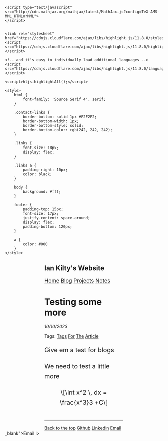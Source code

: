 <!DOCTYPE html>
<html>

<head>
    <title>Ian Kilty's Website</title>
    <link rel="preconnect" href="https://fonts.googleapis.com">
    <link rel="preconnect" href="https://fonts.gstatic.com" crossorigin>
    <link
        href="https://fonts.googleapis.com/css2?family=Source+Serif+4:ital,opsz,wght@0,8..60,300;0,8..60,400;0,8..60,500;0,8..60,600;1,8..60,300;1,8..60,400;1,8..60,500;1,8..60,600&family=VT323&display=swap"
        rel="stylesheet">
    
    <script type="text/javascript" src="http://cdn.mathjax.org/mathjax/latest/MathJax.js?config=TeX-AMS-MML_HTMLorMML">
    </script>
    
    
    <link rel="stylesheet" href="https://cdnjs.cloudflare.com/ajax/libs/highlight.js/11.8.0/styles/default.min.css">
    <script src="https://cdnjs.cloudflare.com/ajax/libs/highlight.js/11.8.0/highlight.min.js"></script>

    <!-- and it's easy to individually load additional languages -->
    <script src="https://cdnjs.cloudflare.com/ajax/libs/highlight.js/11.8.0/languages/go.min.js"></script>

    <script>hljs.highlightAll();</script>
    
    <style>
        html {
            font-family: 'Source Serif 4', serif;
        }

        .contact-links {
            border-bottom: solid 1px #F2F2F2;
            border-bottom-width: 1px;
            border-bottom-style: solid;
            border-bottom-color: rgb(242, 242, 242);
        }

        .links {
            font-size: 18px;
            display: flex;
        }

        .links a {
            padding-right: 10px;
            color: black;
        }

        body {
            background: #fff;
        }

        footer {
            padding-top: 15px;
            font-size: 17px;
            justify-content: space-around;
            display: flex;
            padding-bottom: 120px;
        }

        a {
            color: #000
        }
    </style>
</head>

<body id="main">
    <main style="width:50%; margin:auto;">
        <script>
            var color = true;
            var toggle_color = function () {
                const main = document.getElementById("main")
                if (color) {
                    main.style.background = "#fff"
                    main.style.color = "#000"
                } else {
                    main.style.background = "#1e2021"
                    main.style.color = "rgb(193, 193, 193)"
                }
                color = !color
            }
        </script>
        <h2 onclick="toggle_color()">Ian Kilty's Website</h2>
        <div class="links" style="font-size: 17px;">
            <a href="/">Home</a>
            <a href="/blog">Blog</a>
            <a href="/projects">Projects</a>
            <a href="/notes">Notes</a>
        </div>
        <h1>Testing some more</h1>
        <p><em>10/10/2023</em></p>
        <p>
            Tags:
            <a href="">Tags</a>
            <a href="">For</a>
            <a href="">The</a>
            <a href="">Article</a>
        </p>
        <article
            style="font-size: 20px; line-height: 32px; text-rendering: optimizeLegibility; letter-spacing: -0.06px; margin-bottom: -9.2px;">
            <p>Give em a test for blogs</p>

<p>We need to test a little more</p>
<p><span class="math display">\[\int x^2 \, dx = \frac{x^3}3 +C\]</span></p>
        </article>
        <br>
        <hr>
        <footer>
            <a href="#main">Back to the top</a>
            <a href="">Github</a>
            <a href="">Linkedin</a>
            <a href="">Email</a>
        </footer>
    </main>
</body>

</html>_blank">Email</a>
        </footer>
    </main>
</body>

</html>l>